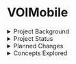 # VOIMobile

<details>
<summary>Project Background</summary>
SWEN 661 Mobile Interface Assignment.
</details>

<details>
<summary>Project Status</summary>
This project is currently in development. Target Completion Date: Week 12.  
</details>

<details>
<summary>Planned Changes</summary>
Code meeting all necessary requirements.
</details>

<details>
<summary>Concepts Explored</summary>
HTML5
JavaScript
</details>

